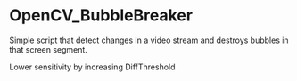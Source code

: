 # OpenCV_BubbleBreaker

Simple script that detect changes in a video stream and destroys bubbles in that screen segment.

Lower sensitivity by increasing DiffThreshold

